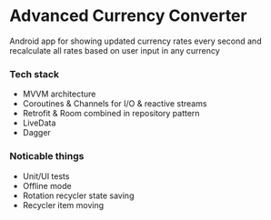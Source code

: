 # Advanced Currency Converter
Android app for showing updated currency rates every second and recalculate all rates based on user input in any currency

### Tech stack
* MVVM architecture
* Coroutines & Channels for I/O & reactive streams
* Retrofit & Room combined in repository pattern
* LiveData
* Dagger

### Noticable things
* Unit/UI tests
* Offline mode
* Rotation recycler state saving
* Recycler item moving
